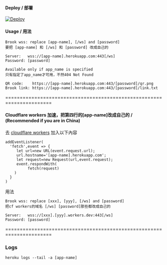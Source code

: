 #### Deploy / 部署
[![Deploy](https://www.herokucdn.com/deploy/button.png)](https://dashboard.heroku.com/new?button-url=https%3A%2F%2Fgithub.com%2FMcDull-GitHub%2Fbrook-heroku&template=https%3A%2F%2Fgithub.com%2FMcDull-GitHub%2Fbrook-heroku)

#### Usage / 用法
```
Brook wss: replace [app-name], [/ws] and [password]
要把 [app-name] 和 [/ws] 和 [password] 改成自己的

Server:   wss://[app-name].herokuapp.com:443[/ws]
Password: [password]
```

```
Available only if app_name is specified
只有指定了app_name才可用，不然404 Not Found

QR code:    https://[app-name].herokuapp.com:443/[password]/qr.png
Brook link: https://[app-name].herokuapp.com:443/[password]/link.txt
```

======================================================================

#### Cloudflare workers 加速，把第四行的[app-name]改成自己的 / (Recommended if you are in China)

去 [cloudflare workers](https://dash.cloudflare.com/) 加入以下內容
```
addEventListener(
  'fetch',event => {
     let url=new URL(event.request.url);
     url.hostname='[app-name].herokuapp.com';
     let request=new Request(url,event.request);
     event.respondWith(
          fetch(request)
    )
  }
)
```
用法
```
Brook wss: replace [xxx], [yyy], [/ws] and [password]
把cf workers的域名 [/ws] [password]那些都改成自己的

Server:   wss://[xxx].[yyy].workers.dev:443[/ws]
Password: [password]
```

======================================================================

### Logs
`heroku logs --tail -a [app-name]`
